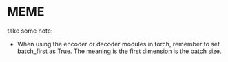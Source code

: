 # MEME
take some note:
* When using the encoder or decoder modules in torch, remember to set batch_first as True. The meaning is the first dimension is the batch size.
